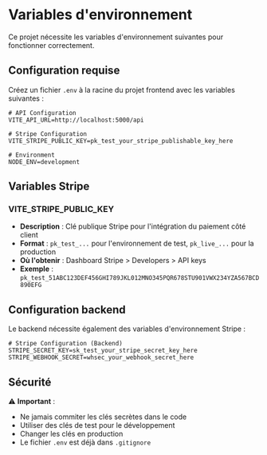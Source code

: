 # Variables d'environnement

Ce projet nécessite les variables d'environnement suivantes pour fonctionner correctement.

## Configuration requise

Créez un fichier `.env` à la racine du projet frontend avec les variables suivantes :

```env
# API Configuration
VITE_API_URL=http://localhost:5000/api

# Stripe Configuration
VITE_STRIPE_PUBLIC_KEY=pk_test_your_stripe_publishable_key_here

# Environment
NODE_ENV=development
```

## Variables Stripe

### VITE_STRIPE_PUBLIC_KEY

- **Description** : Clé publique Stripe pour l'intégration du paiement côté client
- **Format** : `pk_test_...` pour l'environnement de test, `pk_live_...` pour la production
- **Où l'obtenir** : Dashboard Stripe > Developers > API keys
- **Exemple** : `pk_test_51ABC123DEF456GHI789JKL012MNO345PQR678STU901VWX234YZA567BCD890EFG`

## Configuration backend

Le backend nécessite également des variables d'environnement Stripe :

```env
# Stripe Configuration (Backend)
STRIPE_SECRET_KEY=sk_test_your_stripe_secret_key_here
STRIPE_WEBHOOK_SECRET=whsec_your_webhook_secret_here
```

## Sécurité

⚠️ **Important** :

- Ne jamais commiter les clés secrètes dans le code
- Utiliser des clés de test pour le développement
- Changer les clés en production
- Le fichier `.env` est déjà dans `.gitignore`
